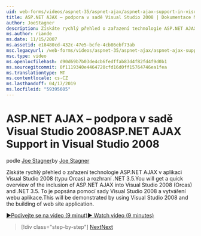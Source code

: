```yaml
---
uid: web-forms/videos/aspnet-35/aspnet-ajax/aspnet-ajax-support-in-visual-studio-2008
title: ASP.NET AJAX – podpora v sadě Visual Studio 2008 | Dokumentace Microsoftu
author: JoeStagner
description: Získáte rychlý přehled o zařazení technologie ASP.NET AJAX v aplikaci Visual Studio 2008 (typu Orcas) a rozhraní .NET 3.5. To je popsána pomocí sady Visual Studio...
ms.author: riande
ms.date: 11/15/2007
ms.assetid: e18480cd-432c-47e5-bcfe-4cb86ebf73ab
msc.legacyurl: /web-forms/videos/aspnet-35/aspnet-ajax/aspnet-ajax-support-in-visual-studio-2008
msc.type: video
ms.openlocfilehash: d90d69b7b03de4cb6fedffab83d4f82fd4f9d0b1
ms.sourcegitcommit: 0f1119340e4464720cfd16d0ff15764746ea1fea
ms.translationtype: MT
ms.contentlocale: cs-CZ
ms.lasthandoff: 04/17/2019
ms.locfileid: "59395605"
---
```

# <a name="aspnet-ajax-support-in-visual-studio-2008"></a><span data-ttu-id="73582-104">ASP.NET AJAX – podpora v sadě Visual Studio 2008</span><span class="sxs-lookup"><span data-stu-id="73582-104">ASP.NET AJAX Support in Visual Studio 2008</span></span>

<span data-ttu-id="73582-105">podle [Joe Stagner](https://github.com/JoeStagner)</span><span class="sxs-lookup"><span data-stu-id="73582-105">by [Joe Stagner](https://github.com/JoeStagner)</span></span>

<span data-ttu-id="73582-106">Získáte rychlý přehled o zařazení technologie ASP.NET AJAX v aplikaci Visual Studio 2008 (typu Orcas) a rozhraní .NET 3.5.</span><span class="sxs-lookup"><span data-stu-id="73582-106">You will get a quick overview of the inclusion of ASP.NET AJAX into Visual Studio 2008 (Orcas) and .NET 3.5.</span></span> <span data-ttu-id="73582-107">To je popsána pomocí sady Visual Studio 2008 a vytváření webu aplikace.</span><span class="sxs-lookup"><span data-stu-id="73582-107">This will be demonstrated by using Visual Studio 2008 and the building of web site application.</span></span>

[<span data-ttu-id="73582-108">&#9654;Podívejte se na video (9 minut)</span><span class="sxs-lookup"><span data-stu-id="73582-108">&#9654; Watch video (9 minutes)</span></span>](https://channel9.msdn.com/Blogs/ASP-NET-Site-Videos/aspnet-ajax-support-in-visual-studio-2008)

> [!div class="step-by-step"]
> [<span data-ttu-id="73582-109">Next</span><span class="sxs-lookup"><span data-stu-id="73582-109">Next</span></span>](adding-ajax-functionality-to-an-existing-aspnet-page.md)
